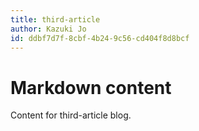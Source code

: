 ```yaml
---
title: third-article
author: Kazuki Jo
id: ddbf7d7f-8cbf-4b24-9c56-cd404f8d8bcf
---
```


# Markdown content

Content for third-article blog.